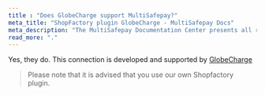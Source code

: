 ```yaml
---
title : "Does GlobeCharge support MultiSafepay?"
meta_title: "ShopFactory plugin GlobeCharge - MultiSafepay Docs"
meta_description: "The MultiSafepay Documentation Center presents all relevant information about our Plugins and API. You can also find support pages for payment methods, tools and general questions as well as the contact details of our Support and Integration Teams."
read_more: "."
---
```


Yes, they do. This connection is developed and supported by [GlobeCharge](https://www.globecharge.com)


> Please note that it is advised that you use our own Shopfactory plugin.
